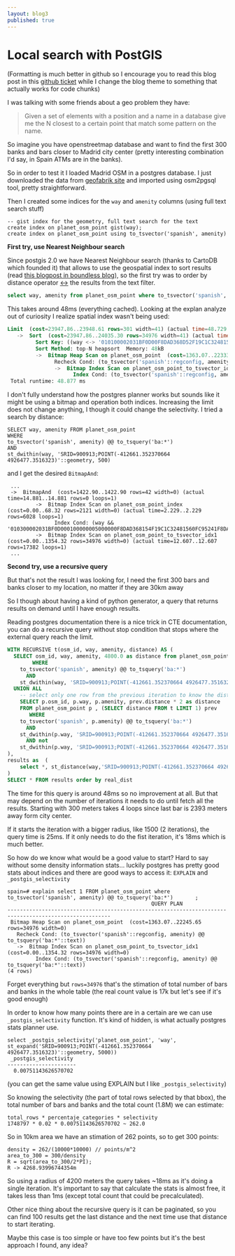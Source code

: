 ```yaml
---
layout: blog3
published: true
---
```


# Local search with PostGIS

(Formatting is much better in github so I encourage you to read this blog post in this [github ticket](https://github.com/javisantana/javisantana.com/issues/6) while I change the blog theme to something that actually works for code chunks)

I was talking with some friends about a geo problem they have:

> Given a set of elements with a position and a name in a database give me the N closest to a certain point that
> match some pattern on the name.

So imagine you have openstreetmap database and want to find the first 300 banks and bars closer to
Madrid city center (pretty interesting combination I'd say, in Spain ATMs are in the banks).

So in order to test it I loaded Madrid OSM in a postgres database. I just downloaded the data from [geofabrik site](http://download.geofabrik.de/) and imported using osm2pgsql tool, pretty straightforward.

Then I created some indices for the ``way`` and ``amenity`` columns (using full text search stuff)

```
-- gist index for the geometry, full text search for the text
create index on planet_osm_point gist(way);
create index on planet_osm_point using to_tsvector('spanish', amenity)
```

**First try, use Nearest Neighbour search**

Since postgis 2.0 we have Nearest Neighbour search (thanks to CartoDB which founded it) that allows
to use the geospatial index to sort results (read [this blogpost in boundless blog](http://boundlessgeo.com/2011/09/indexed-nearest-neighbour-search-in-postgis/)), so the first try was to order by distance operator [<->](http://postgis.net/docs/geometry_distance_centroid.html) the results from the text filter.

```sql
select way, amenity from planet_osm_point where to_tsvector('spanish', amenity) @@ to_tsquery('ba:*') order by way <->'SRID=900913;POINT(-412661.352370664 4926477.3516323)'::geometry limit 301
```

This takes around 48ms (everything cached). Looking at the explan analyze out of curiosity I
realize spatial index wasn't being used:

```sql
Limit  (cost=23947.86..23948.61 rows=301 width=41) (actual time=48.729..48.780 rows=301 loops=1)
   ->  Sort  (cost=23947.86..24035.30 rows=34976 width=41) (actual time=48.727..48.755 rows=301 loops=1)
         Sort Key: ((way <-> '010100002031BF0D00F8DAD368D52F19C1C324815603CB5241'::geometry))
         Sort Method: top-N heapsort  Memory: 48kB
         ->  Bitmap Heap Scan on planet_osm_point  (cost=1363.07..22333.09 rows=34976 width=41) (actual time=12.120..41.008 rows=17382 loops=1)
               Recheck Cond: (to_tsvector('spanish'::regconfig, amenity) @@ to_tsquery('ba:*'::text))
               ->  Bitmap Index Scan on planet_osm_point_to_tsvector_idx1  (cost=0.00..1354.32 rows=34976 width=0) (actual time=10.889..10.889 rows=17382 loops=1)
                     Index Cond: (to_tsvector('spanish'::regconfig, amenity) @@ to_tsquery('ba:*'::text))
 Total runtime: 48.877 ms
```

I don't fully understand how the postgres planner works but sounds like it might be using a bitmap
and operation both indices. Increasing the limit does not change anything, I though it could change
the selectivity. I tried a search by distance:

```
SELECT way, amenity FROM planet_osm_point 
WHERE
to_tsvector('spanish', amenity) @@ to_tsquery('ba:*') 
AND
st_dwithin(way, 'SRID=900913;POINT(-412661.352370664 4926477.3516323)'::geometry, 500)
```

and I get the desired ``BitmapAnd``:

```
 ...
 ->  BitmapAnd  (cost=1422.90..1422.90 rows=42 width=0) (actual time=14.881..14.881 rows=0 loops=1)
         ->  Bitmap Index Scan on planet_osm_point_index  (cost=0.00..68.32 rows=2121 width=0) (actual time=2.229..2.229 rows=6028 loops=1)
               Index Cond: (way && '010300002031BF0D000100000005000000F8DAD368154F19C1C32481560FC95241F8DAD368154F19C1C3248156F7CC5241F8DAD368951019C1C3248156F7CC5241F8DAD368951019C1C32481560FC95241F8DAD368154F19C1C32481560FC95241'::geometry)
         ->  Bitmap Index Scan on planet_osm_point_to_tsvector_idx1  (cost=0.00..1354.32 rows=34976 width=0) (actual time=12.607..12.607 rows=17382 loops=1)
 ...
```

**Second try, use a recursive query**

But that's not the result I was looking for, I need the first 300 bars and banks closer to my
location, no matter if they are 30km away

So I though about having a kind of python generator, a query that returns results on demand until I
have enough results.

Reading postgres documentation there is a nice trick in CTE documentation, you can do a recursive
query without stop condition that stops where the external query reach the limit.

```sql
WITH RECURSIVE t(osm_id, way, amenity, distance) AS (
  SELECT osm_id, way, amenity, 4800.0 as distance from planet_osm_point 
        WHERE
    to_tsvector('spanish', amenity) @@ to_tsquery('ba:*')
      AND 
    st_dwithin(way, 'SRID=900913;POINT(-412661.352370664 4926477.3516323)'::geometry, 4800)
  UNION ALL
    -- select only one row from the previous iteration to know the distance
    SELECT p.osm_id, p.way, p.amenity, prev.distance * 2 as distance 
    FROM planet_osm_point p , (SELECT distance FROM t LIMIT 1) prev
       WHERE 
    to_tsvector('spanish', p.amenity) @@ to_tsquery('ba:*')
      AND 
    st_dwithin(p.way, 'SRID=900913;POINT(-412661.352370664 4926477.3516323)'::geometry, prev.distance * 2)
      AND not
    st_dwithin(p.way, 'SRID=900913;POINT(-412661.352370664 4926477.3516323)'::geometry, prev.distance)
),
results as  (
    select *, st_distance(way,'SRID=900913;POINT(-412661.352370664 4926477.3516323)'::geometry) as real_dist FROM t limit 300
)
SELECT * FROM results order by real_dist
```

The time for this query is around 48ms so no improvement at all. But that may depend on the number
of iterations it needs to do until fetch all the results. Starting with 300 meters takes 4 loops
since last bar is 2393 meters away form city center.

If it starts the iteration with a bigger radius, like 1500 (2 iterations), the query time is 25ms. If it only needs
to do the fist iteration, it's 18ms which is much better.

So how do we know what would be a good value to start? Hard to say without some density information stats... luckily
postgres has pretty good stats about indices and there are good ways to access it: ``EXPLAIN`` and
``_postgis_selectivity``

```
spain=# explain select 1 FROM planet_osm_point where   to_tsvector('spanish', amenity) @@ to_tsquery('ba:*')       ;
                                              QUERY PLAN
-------------------------------------------------------------------------------------------------------
 Bitmap Heap Scan on planet_osm_point  (cost=1363.07..22245.65 rows=34976 width=0)
   Recheck Cond: (to_tsvector('spanish'::regconfig, amenity) @@ to_tsquery('ba:*'::text))
   ->  Bitmap Index Scan on planet_osm_point_to_tsvector_idx1  (cost=0.00..1354.32 rows=34976 width=0)
         Index Cond: (to_tsvector('spanish'::regconfig, amenity) @@ to_tsquery('ba:*'::text))
(4 rows)
```

Forget everything but ``rows=34976`` that's the stimation of total number of bars and banks in the
whole table (the real count value is 17k but let's see if it's good enough)

In order to know how many points there are in a certain are we can use ``_postgis_selectivity``
function. It's kind of hidden, is what actually postgres stats planner use.

```
select _postgis_selectivity('planet_osm_point', 'way', st_expand('SRID=900913;POINT(-412661.352370664 4926477.3516323)'::geometry, 5000))
 _postgis_selectivity
----------------------
  0.00751143626570702
```

(you can get the same value using EXPLAIN but I like ``_postgis_selectivity``)

So knowing the selectivity (the part of total rows selected by that bbox), the total number of bars
and banks and the total count (1.8M) we can estimate: 

```
total_rows * percentaje_categories * selectivity
1748797 * 0.02 * 0.00751143626570702 ~ 262.0
```

So in 10km area we have an stimation of 262 points, so to get 300 points:

```
density = 262/(10000*10000) // points/m^2
area_to_300 = 300/density
R = sqrt(area_to_300/2*PI);
R -> 4268.93996744354m
```

So using a radius of 4200 meters the query takes ~18ms as it's doing a single iteration. It's
important to say that calculate the stats is almost free, it takes less than 1ms (except total count
that could be precalculated).

Other nice thing about the recursive query is it can be paginated, so you can find 100 results get
the last distance and the next time use that distance to start iterating.

Maybe this case is too simple or have too few points but it's the best approach I found, any idea?










